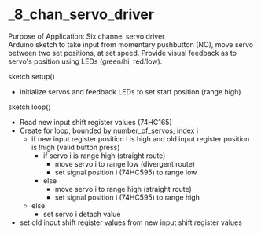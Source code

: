 # _8_chan_servo_driver

Purpose of Application: Six channel servo driver  
Arduino sketch to take input from momentary pushbutton (NO), move servo between two set positions, at set speed. Provide visual feedback as to servo's position using LEDs (green/hi, red/low).  


sketch setup()
  - initialize servos and feedback LEDs to set start position (range high)


  
sketch loop()
  - Read new input shift register values (74HC165)
  - Create for loop, bounded by number_of_servos; index i
    - if new input register position i is high and old input register position is !high (valid button press)
      - if servo i is range high (straight route)
        - move servo i to range low (divergent route)
        - set signal position i (74HC595) to range low
      - else
        - move servo i to range high (straight route)
        - set signal position i (74HC595) to range high
    - else
      - set servo i detach value
  - set old input shift register values from new input shift register values 
